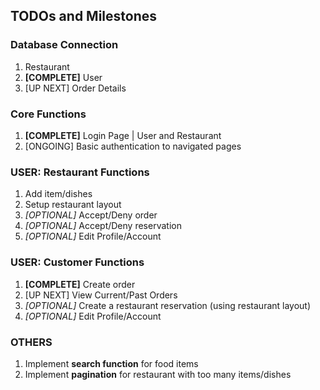 ## TODOs and Milestones

### Database Connection
1. Restaurant
2. **[COMPLETE]** User
3. [UP NEXT] Order Details

### Core Functions
1. **[COMPLETE]** Login Page | User and Restaurant
2. [ONGOING] Basic authentication to navigated pages

### USER: Restaurant Functions
1. Add item/dishes
2. Setup restaurant layout
3. *[OPTIONAL]* Accept/Deny order
4. *[OPTIONAL]* Accept/Deny reservation
5. *[OPTIONAL]* Edit Profile/Account

### USER: Customer Functions
1. **[COMPLETE]** Create order
2. [UP NEXT] View Current/Past Orders
3. *[OPTIONAL]* Create a restaurant reservation (using restaurant layout)
4. *[OPTIONAL]* Edit Profile/Account

### OTHERS
1. Implement **search function** for food items
2. Implement **pagination** for restaurant with too many items/dishes